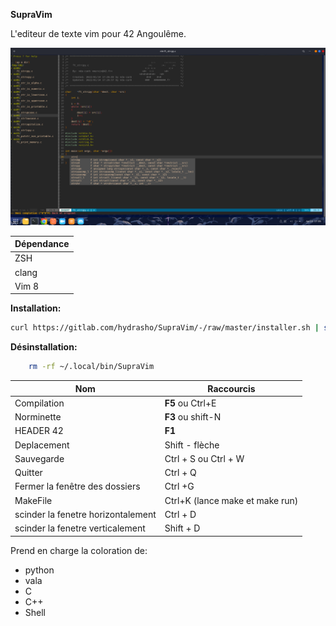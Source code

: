 **SupraVim**

L'editeur de texte vim pour 42 Angoulême.

<img src="readme.png"/>

| Dépendance |
| ------ |
| ZSH |
| clang |
| Vim 8 |

**Installation:**

```bash
curl https://gitlab.com/hydrasho/SupraVim/-/raw/master/installer.sh | sh
```

**Désinstallation:**

```bash
    rm -rf ~/.local/bin/SupraVim
```


| Nom | Raccourcis |
| ------ | ------ |
| Compilation | **F5**  ou Ctrl+E|
| Norminette | **F3**  ou shift-N|
| HEADER 42| **F1**|
| Deplacement | Shift - flèche|
| Sauvegarde | Ctrl + S ou Ctrl + W |
| Quitter | Ctrl + Q |
| Fermer la fenêtre des dossiers | Ctrl +G |
| MakeFile| Ctrl+K (lance make et make run)|
| scinder la fenetre horizontalement | Ctrl + D|
| scinder la fenetre verticalement | Shift + D|

Prend en charge la coloration de:
- python
- vala
- C
- C++
- Shell
